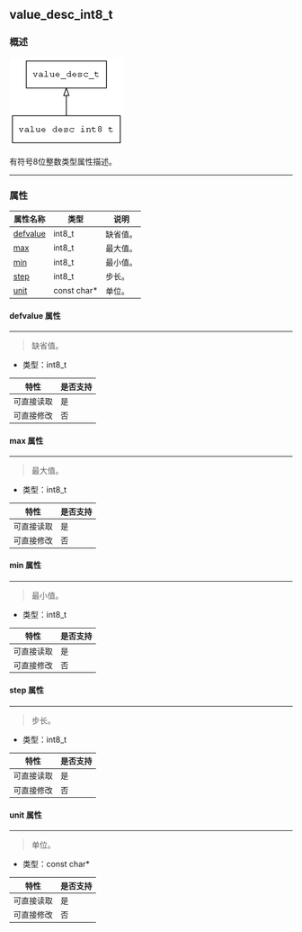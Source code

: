 ## value\_desc\_int8\_t
### 概述
![image](images/value_desc_int8_t_0.png)

 有符号8位整数类型属性描述。

----------------------------------
### 属性
<p id="value_desc_int8_t_properties">

| 属性名称 | 类型 | 说明 | 
| -------- | ----- | ------------ | 
| <a href="#value_desc_int8_t_defvalue">defvalue</a> | int8\_t | 缺省值。 |
| <a href="#value_desc_int8_t_max">max</a> | int8\_t | 最大值。 |
| <a href="#value_desc_int8_t_min">min</a> | int8\_t | 最小值。 |
| <a href="#value_desc_int8_t_step">step</a> | int8\_t | 步长。 |
| <a href="#value_desc_int8_t_unit">unit</a> | const char* | 单位。 |
#### defvalue 属性
-----------------------
> <p id="value_desc_int8_t_defvalue"> 缺省值。


* 类型：int8\_t

| 特性 | 是否支持 |
| -------- | ----- |
| 可直接读取 | 是 |
| 可直接修改 | 否 |
#### max 属性
-----------------------
> <p id="value_desc_int8_t_max"> 最大值。


* 类型：int8\_t

| 特性 | 是否支持 |
| -------- | ----- |
| 可直接读取 | 是 |
| 可直接修改 | 否 |
#### min 属性
-----------------------
> <p id="value_desc_int8_t_min"> 最小值。


* 类型：int8\_t

| 特性 | 是否支持 |
| -------- | ----- |
| 可直接读取 | 是 |
| 可直接修改 | 否 |
#### step 属性
-----------------------
> <p id="value_desc_int8_t_step"> 步长。


* 类型：int8\_t

| 特性 | 是否支持 |
| -------- | ----- |
| 可直接读取 | 是 |
| 可直接修改 | 否 |
#### unit 属性
-----------------------
> <p id="value_desc_int8_t_unit"> 单位。


* 类型：const char*

| 特性 | 是否支持 |
| -------- | ----- |
| 可直接读取 | 是 |
| 可直接修改 | 否 |

